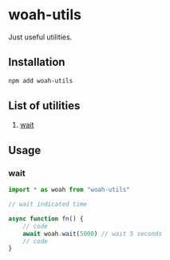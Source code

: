 # woah-utils

Just useful utilities.

## Installation

```sh
npm add woah-utils
```

## List of utilities

1. [wait](#wait)

## Usage

### wait

```javascript
import * as woah from "woah-utils"

// wait indicated time

async function fn() {
    // code
    await woah.wait(5000) // wait 5 seconds
    // code
}
```
